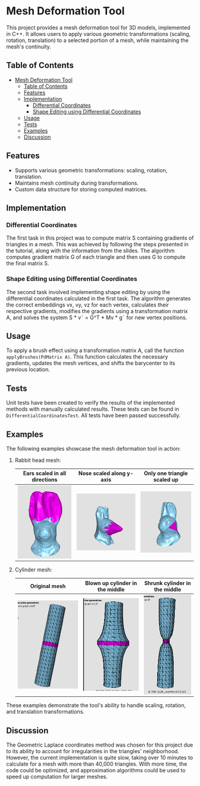 # Mesh Deformation Tool

This project provides a mesh deformation tool for 3D models, implemented in C++. It allows users to apply various geometric transformations (scaling, rotation, translation) to a selected portion of a mesh, while maintaining the mesh's continuity.

## Table of Contents

- [Mesh Deformation Tool](#mesh-deformation-tool)
  - [Table of Contents](#table-of-contents)
  - [Features](#features)
  - [Implementation](#implementation)
    - [Differential Coordinates](#differential-coordinates)
    - [Shape Editing using Differential Coordinates](#shape-editing-using-differential-coordinates)
  - [Usage](#usage)
  - [Tests](#tests)
  - [Examples](#examples)
  - [Discussion](#discussion)

## Features

- Supports various geometric transformations: scaling, rotation, translation.
- Maintains mesh continuity during transformations.
- Custom data structure for storing computed matrices.

## Implementation

### Differential Coordinates

The first task in this project was to compute matrix S containing gradients of triangles in a mesh. This was achieved by following the steps presented in the tutorial, along with the information from the slides. The algorithm computes gradient matrix G of each triangle and then uses G to compute the final matrix S.

### Shape Editing using Differential Coordinates

The second task involved implementing shape editing by using the differential coordinates calculated in the first task. The algorithm generates the correct embeddings vx, vy, vz for each vertex, calculates their respective gradients, modifies the gradients using a transformation matrix A, and solves the system S * v˜ = G^T * Mv * g˜ for new vertex positions.

## Usage

To apply a brush effect using a transformation matrix A, call the function `applyBrushes(PdMatrix A)`. This function calculates the necessary gradients, updates the mesh vertices, and shifts the barycenter to its previous location.

## Tests

Unit tests have been created to verify the results of the implemented methods with manually calculated results. These tests can be found in `DifferentialCoordinatesTest`. All tests have been passed successfully.

## Examples

The following examples showcase the mesh deformation tool in action:

1. Rabbit head mesh:

    | Ears scaled in all directions | Nose scaled along y-axis | Only one triangle scaled up |
    |:-----------------------------:|:------------------------:|:---------------------------:|
    | ![Ears scaled in all directions](figures\rabbit-bigears.png) | ![Nose scaled along y-axis](figures\rabbit-longNose.png) | ![Only one triangle scaled up](figures\rabbit-onebigtriangle.png) |

2. Cylinder mesh:

    | Original mesh | Blown up cylinder in the middle | Shrunk cylinder in the middle |
    |:-------------:|:------------------------------:|:-----------------------------:|
    | ![Original mesh](figures\normalcylinder.png) | ![Blown up cylinder in the middle](figures\bigcylinder.png) | ![Shrunk cylinder in the middle](figures\shrinkcylinder.png) |

These examples demonstrate the tool's ability to handle scaling, rotation, and translation transformations.
    
## Discussion

The Geometric Laplace coordinates method was chosen for this project due to its ability to account for irregularities in the triangles' neighborhood. However, the current implementation is quite slow, taking over 10 minutes to calculate for a mesh with more than 40,000 triangles. With more time, the code could be optimized, and approximation algorithms could be used to speed up computation for larger meshes.
